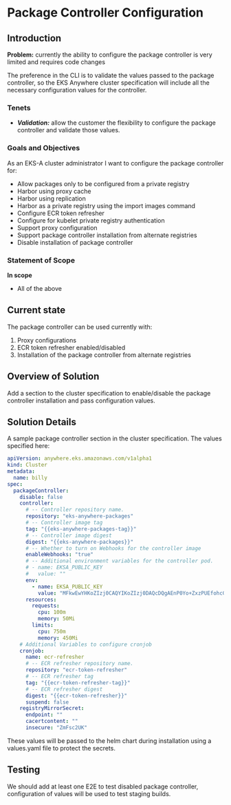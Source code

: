 # Package Controller Configuration

## Introduction

**Problem:** currently the ability to configure the package controller is very limited and requires code changes

The preference in the CLI is to validate the values passed to the package controller, so the EKS Anywhere cluster specification will include all the necessary configuration values for the controller.

### Tenets

* ***Validation:*** allow the customer the flexibility to configure the package controller and validate those values.

### Goals and Objectives

As an EKS-A cluster administrator I want to configure the package controller for:

* Allow packages only to be configured from a private registry
* Harbor using proxy cache
* Harbor using replication
* Harbor as a private registry using the import images command
* Configure ECR token refresher
* Configure for kubelet private registry authentication
* Support proxy configuration
* Support package controller installation from alternate registries
* Disable installation of package controller

### Statement of Scope

**In scope**
* All of the above

## Current state
The package controller can be used currently with:
1. Proxy configurations
1. ECR token refresher enabled/disabled
1. Installation of the package controller from alternate registries

## Overview of Solution
Add a section to the cluster specification to enable/disable the package controller installation and pass configuration values.

## Solution Details

A sample package controller section in the cluster specification. The values specified here:
```yaml
apiVersion: anywhere.eks.amazonaws.com/v1alpha1
kind: Cluster
metadata:
  name: billy
spec:
  packageController:
    disable: false
    controller:
      # -- Controller repository name.
      repository: "eks-anywhere-packages"
      # -- Controller image tag
      tag: "{{eks-anywhere-packages-tag}}"
      # -- Controller image digest
      digest: "{{eks-anywhere-packages}}"
      # -- Whether to turn on Webhooks for the controller image
      enableWebhooks: "true"
      # -- Additional environment variables for the controller pod.
      # - name: EKSA_PUBLIC_KEY
      #   value: ""
      env:
        - name: EKSA_PUBLIC_KEY
          value: "MFkwEwYHKoZIzj0CAQYIKoZIzj0DAQcDQgAEnP0Yo+ZxzPUEfohcG3bbJ8987UT4f0tj+XVBjS/s35wkfjrxTKrVZQpz3ta3zi5ZlgXzd7a20B1U1Py/TtPsxw=="
      resources:
        requests:
          cpu: 100m
          memory: 50Mi
        limits:
          cpu: 750m
          memory: 450Mi
    # Additional Variables to configure cronjob
    cronjob:
      name: ecr-refresher
      # -- ECR refresher repository name.
      repository: "ecr-token-refresher"
      # -- ECR refresher tag
      tag: "{{ecr-token-refresher-tag}}"
      # -- ECR refresher digest
      digest: "{{ecr-token-refresher}}"
      suspend: false
    registryMirrorSecret:
      endpoint: ""
      cacertcontent: ""
      insecure: "ZmFsc2UK"
```

These values will be passed to the helm chart during installation using a values.yaml file to protect the secrets.

## Testing

We should add at least one E2E to test disabled package controller, configuration of values will be used to test staging builds.
